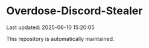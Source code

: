# Overdose-Discord-Stealer

Last updated: 2025-06-10 15:20:05

This repository is automatically maintained.
